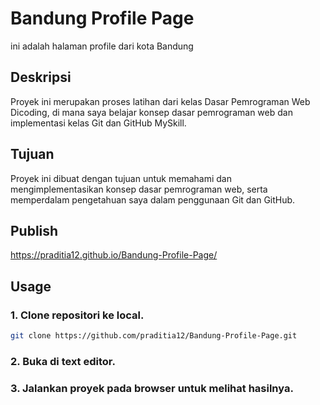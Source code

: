 # Bandung Profile Page

ini adalah halaman profile dari kota Bandung

## Deskripsi

Proyek ini merupakan proses latihan dari kelas Dasar Pemrograman Web Dicoding, di mana saya belajar konsep dasar pemrograman web dan implementasi kelas Git dan GitHub MySkill.

## Tujuan

Proyek ini dibuat dengan tujuan untuk memahami dan mengimplementasikan konsep dasar pemrograman web, serta memperdalam pengetahuan saya dalam penggunaan Git dan GitHub.

## Publish

https://praditia12.github.io/Bandung-Profile-Page/

## Usage

### 1. Clone repositori ke local.

```bash
git clone https://github.com/praditia12/Bandung-Profile-Page.git

```

### 2. Buka di text editor.

### 3. Jalankan proyek pada browser untuk melihat hasilnya.

